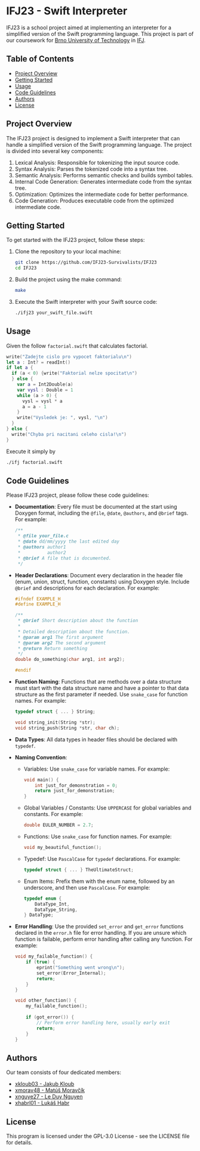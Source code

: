# IFJ23 - Swift Interpreter

IFJ23 is a school project aimed at implementing an interpreter for a simplified version of the Swift programming language. This project is part of our coursework for [Brno University
of Technology](https://www.vut.cz/en/) in [IFJ](https://www.fit.vut.cz/study/course/IFJ/.en).
## Table of Contents

- [Project Overview](#project-overview)
- [Getting Started](#getting-started)
- [Usage](#usage)
- [Code Guidelines](#code-guidelines)
- [Authors](#authors)
- [License](#license)

## Project Overview

The IFJ23 project is designed to implement a Swift interpreter that can handle a simplified version of the Swift programming language. The project is divided into several key components:

1. Lexical Analysis: Responsible for tokenizing the input source code.
2. Syntax Analysis: Parses the tokenized code into a syntax tree.
3. Semantic Analysis: Performs semantic checks and builds symbol tables.
4. Internal Code Generation: Generates intermediate code from the syntax tree.
5. Optimization: Optimizes the intermediate code for better performance.
6. Code Generation: Produces executable code from the optimized intermediate code.

## Getting Started

To get started with the IFJ23 project, follow these steps:

1. Clone the repository to your local machine:
   ```bash
   git clone https://github.com/IFJ23-Survivalists/IFJ23
   cd IFJ23
   ```

2. Build the project using the make command:
    ```bash
    make
    ```
3. Execute the Swift interpreter with your Swift source code:
    ```bash
    ./ifj23 your_swift_file.swift
    ```

## Usage
Given the follow `factorial.swift` that calculates factorial.

```swift
write("Zadejte cislo pro vypocet faktorialu\n")
let a : Int? = readInt()
if let a {
  if (a < 0) {write("Faktorial nelze spocitat\n")
  } else {
    var a = Int2Double(a)
    var vysl : Double = 1
    while (a > 0) {
      vysl = vysl * a
      a = a - 1
    }
    write("Vysledek je: ", vysl, "\n")
  }
} else {
  write("Chyba pri nacitani celeho cisla!\n")
}
```

Execute it simply by
```bash
./ifj factorial.swift
```

## Code Guidelines

Please IFJ23 project, please follow these code guidelines:

- **Documentation**: Every file must be documented at the start using Doxygen format, including the `@file`, `@date`, `@authors`, and `@brief` tags. For example:

    ```c
    /**
     * @file your_file.c
     * @date dd/mm/yyyy the last edited day
     * @authors author1
     *          author2
     * @brief A file that is documented.
     */
    ```

- **Header Declarations**: Document every declaration in the header file (enum, union, struct, function, constants) using Doxygen style. Include `@brief` and descriptions for each declaration. For example:

    ```c
    #ifndef EXAMPLE_H
    #define EXAMPLE_H

    /**
     * @brief Short description about the function
     *
     * Detailed description about the function.
     * @param arg1 The first argument
     * @param arg2 The second argument
     * @return Return something
     */
    double do_something(char arg1, int arg2);

    #endif
    ```

- **Function Naming**: Functions that are methods over a data structure must start with the data structure name and have a pointer to that data structure as the first parameter if needed. Use `snake_case` for function names. For example:

    ```c
    typedef struct { ... } String;

    void string_init(String *str);
    void string_push(String *str, char ch);
    ```

- **Data Types**: All data types in header files should be declared with `typedef`.

- **Naming Convention**:
    - Variables: Use `snake_case` for variable names. For example:

        ```c
        void main() {
            int just_for_demonstration = 0;
            return just_for_demonstration;
        }
        ```

    - Global Variables / Constants: Use `UPPERCASE` for global variables and constants. For example:

        ```c
        double EULER_NUMBER = 2.7;
        ```

    - Functions: Use `snake_case` for function names. For example:

        ```c
        void my_beautiful_function();
        ```

    - Typedef: Use `PascalCase` for `typedef` declarations. For example:

        ```c
        typedef struct { ... } TheUltimateStruct;
        ```

    - Enum Items: Prefix them with the enum name, followed by an underscore, and then use `PascalCase`. For example:

        ```c
        typedef enum {
            DataType_Int,
            DataType_String,
        } DataType;
        ```

- **Error Handling**: Use the provided `set_error` and `get_error` functions declared in the `error.h` file for error handling. If you are unsure which function is failable, perform error handling after calling any function. For example:

    ```c
    void my_failable_function() {
        if (true) {
            eprint("Something went wrong\n");
            set_error(Error_Internal);
            return;
        }
    }

    void other_function() {
        my_failable_function();
        
        if (got_error()) {
            // Perform error handling here, usually early exit
            return;
        }
    }
    ```

## Authors
Our team consists of four dedicated members:
- [xkloub03 - Jakub Kloub](https://github.com/TheRetikGM)
- [xmorav48 - Matúš Moravčík](https://github.com/Blazeo7)
- [xnguye27 - Le Duy Nguyen](https://github.com/tmokenc)
- [xhabrl01 - Lukáš Habr](https://github.com/LukasHabr)
## License
This program is licensed under the GPL-3.0 License - see the LICENSE file for details.
